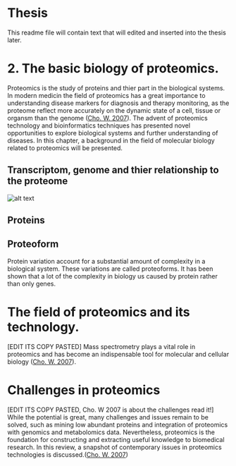 # Thesis
This readme file will contain text that will edited and inserted into the thesis later.

# 2. The basic biology of proteomics.
Proteomics is the study of proteins and thier part in the biological systems. In modern medicin the field of proteomics has a great importance to understanding disease markers for diagnosis and therapy monitoring, as the proteome reflect more accurately on the dynamic state of a cell, tissue or organsm than the genome ([Cho. W. 2007](https://www.ncbi.nlm.nih.gov/pmc/articles/PMC5054093/)). The advent of proteomics technology and bioinformatics techniques has presented novel opportunities to explore biological systems and further understanding of diseases. In this chapter, a background in the field of molecular biology related to proteomics will be presented.

## Transcriptom, genome and thier relationship to the proteome

![alt text](https://cdn1.byjus.com/wp-content/uploads/2018/11/Central-Dogma-DNA-to-RNA-to-Protein.png)

## Proteins
## Proteoform 
Protein variation account for a substantial amount of complexity in a biological system. These variations are called proteoforms. It has been shown that a lot of the complexity in biology us caused by protein rather than only genes. 

# The field of proteomics and its technology.
[EDIT ITS COPY PASTED]
Mass spectrometry plays a vital role in proteomics and has become an indispensable tool for molecular and cellular biology ([Cho. W. 2007](https://www.ncbi.nlm.nih.gov/pmc/articles/PMC5054093/)).

# Challenges in proteomics
[EDIT ITS COPY PASTED, Cho. W 2007 is about the challenges read it!]
While the potential is great, many challenges and issues remain to be solved, such as mining low abundant proteins and integration of proteomics with genomics and metabolomics data. Nevertheless, proteomics is the foundation for constructing and extracting useful knowledge to biomedical research. In this review, a snapshot of contemporary issues in proteomics technologies is discussed.([Cho. W. 2007](https://www.ncbi.nlm.nih.gov/pmc/articles/PMC5054093/))
